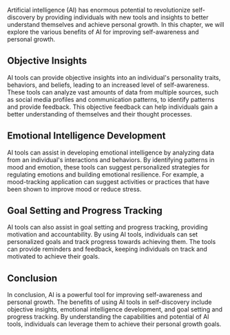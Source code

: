 



Artificial intelligence (AI) has enormous potential to revolutionize self-discovery by providing individuals with new tools and insights to better understand themselves and achieve personal growth. In this chapter, we will explore the various benefits of AI for improving self-awareness and personal growth.

Objective Insights
------------------

AI tools can provide objective insights into an individual's personality traits, behaviors, and beliefs, leading to an increased level of self-awareness. These tools can analyze vast amounts of data from multiple sources, such as social media profiles and communication patterns, to identify patterns and provide feedback. This objective feedback can help individuals gain a better understanding of themselves and their thought processes.

Emotional Intelligence Development
----------------------------------

AI tools can assist in developing emotional intelligence by analyzing data from an individual's interactions and behaviors. By identifying patterns in mood and emotion, these tools can suggest personalized strategies for regulating emotions and building emotional resilience. For example, a mood-tracking application can suggest activities or practices that have been shown to improve mood or reduce stress.

Goal Setting and Progress Tracking
----------------------------------

AI tools can also assist in goal setting and progress tracking, providing motivation and accountability. By using AI tools, individuals can set personalized goals and track progress towards achieving them. The tools can provide reminders and feedback, keeping individuals on track and motivated to achieve their goals.

Conclusion
----------

In conclusion, AI is a powerful tool for improving self-awareness and personal growth. The benefits of using AI tools in self-discovery include objective insights, emotional intelligence development, and goal setting and progress tracking. By understanding the capabilities and potential of AI tools, individuals can leverage them to achieve their personal growth goals.
